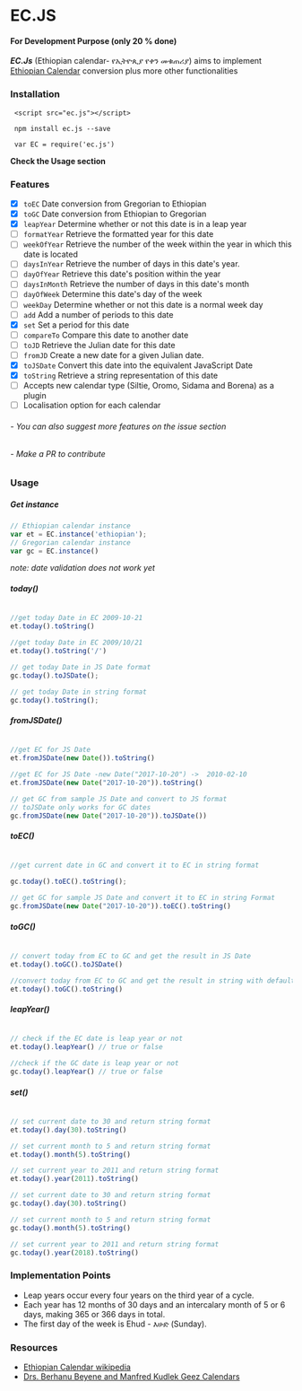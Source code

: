 # EC.JS
#### For Development Purpose (only 20 % done)

***EC.Js*** (Ethiopian calendar- የኢትዮጲያ የቀን መቁጠሪያ) aims to implement  [Ethiopian Calendar](https://en.wikipedia.org/wiki/Ethiopian_calendar) conversion plus more other functionalities


### Installation

```
 <script src="ec.js"></script>

```

```
 npm install ec.js --save

 var EC = require('ec.js')

```

**Check the Usage section**



### Features 

- [x] `toEC` Date conversion from Gregorian to Ethiopian
- [x] `toGC` Date conversion from Ethiopian to Gregorian
- [x] `leapYear` Determine whether or not this date is in a leap year
- [ ] `formatYear` Retrieve the formatted year for this date
- [ ] `weekOfYear` Retrieve the number of the week within the year in which this date is located
- [ ] `daysInYear` Retrieve the number of days in this date's year.
- [ ] `dayOfYear` Retrieve this date's position within the year
- [ ] `daysInMonth` Retrieve the number of days in this date's month
- [ ] `dayOfWeek` Determine this date's day of the week
- [ ] `weekDay` Determine whether or not this date is a normal week day
- [ ] `add` Add a number of periods to this date
- [x] `set` Set a period for this date
- [ ] `compareTo` Compare this date to another date
- [ ] `toJD` Retrieve the Julian date for this date
- [ ] `fromJD` Create a new date for a given Julian date.
- [x] `toJSDate` Convert this date into the equivalent JavaScript Date
- [x] `toString` Retrieve a string representation of this date
- [ ] Accepts new calendar type (Siltie, Oromo, Sidama and Borena) as a plugin
- [ ] Localisation option for each calendar

###### - You can also suggest more features on the issue section
###### - Make a PR to contribute


### Usage


##### Get instance

```javascript
// Ethiopian calendar instance
var et = EC.instance('ethiopian');
// Gregorian calendar instance
var gc = EC.instance()

```

*note:  date validation does not work yet*

##### today()

```javascript

//get today Date in EC 2009-10-21
et.today().toString()

//get today Date in EC 2009/10/21
et.today().toString('/') 

// get today Date in JS Date format
gc.today().toJSDate();

// get today Date in string format
gc.today().toString();

```


##### fromJSDate()

```javascript

//get EC for JS Date
et.fromJSDate(new Date()).toString()

//get EC for JS Date -new Date("2017-10-20") ->  2010-02-10
et.fromJSDate(new Date("2017-10-20")).toString()

// get GC from sample JS Date and convert to JS format
// toJSDate only works for GC dates
gc.fromJSDate(new Date("2017-10-20")).toJSDate())

```

##### toEC()

```javascript

//get current date in GC and convert it to EC in string format

gc.today().toEC().toString();

// get GC for sample JS Date and convert it to EC in string Format
gc.fromJSDate(new Date("2017-10-20")).toEC().toString()


```

##### toGC()

```javascript

// convert today from EC to GC and get the result in JS Date
et.today().toGC().toJSDate()

//convert today from EC to GC and get the result in string with default separator
et.today().toGC().toString()

```


##### leapYear()

```javascript

// check if the EC date is leap year or not
et.today().leapYear() // true or false

//check if the GC date is leap year or not
gc.today().leapYear() // true or false

```


##### set()

```javascript

// set current date to 30 and return string format
et.today().day(30).toString()

// set current month to 5 and return string format
et.today().month(5).toString()

// set current year to 2011 and return string format
et.today().year(2011).toString()

// set current date to 30 and return string format
gc.today().day(30).toString()

// set current month to 5 and return string format
gc.today().month(5).toString()

// set current year to 2011 and return string format
gc.today().year(2018).toString()

```


### Implementation Points

- Leap years occur every four years on the third year of a cycle.
- Each year has 12 months of 30 days and an intercalary month of 5 or 6 days, making 365 or 366 days in total.
- The first day of the week is Ehud - እሁድ (Sunday).


### Resources

- [Ethiopian Calendar wikipedia](https://en.wikipedia.org/wiki/Ethiopian_calendar)
- [Drs. Berhanu Beyene and Manfred Kudlek Geez Calendars](http://www.geez.org/Calendars/)



